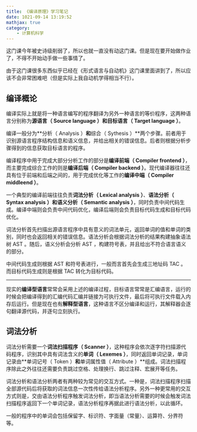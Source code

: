 ```yaml
---
title: 《编译原理》学习笔记
date: 1021-09-14 13:19:52
mathjax: true
category:
    - 计算机科学
---
```


这门课今年被史诗级削弱了，所以也就一直没有动这门课。但是现在要开始做作业了，不得不开始动手做一些事情了。

由于这门课很多东西似乎已经在《形式语言与自动机》这门课里面讲到了，所以应该不会非常困难吧（但是实际上我自动机学得相当不行）。

<!-- more -->

## 编译概论

编译实际上就是将一种语言编写的程序翻译为另外一种语言的等价程序，这两种语言分别称为**源语言（ Source language ）**和**目标语言（ Target language ）**。

编译一般分为**分析（ Analysis ）**和**综合（ Sythesis ）**两个步骤。前者用于识别源语言程序结构信息和语义信息，并给出相关的错误信息。后者则根据分析步骤得到的信息获取目标语言的程序。

编译程序中用于完成大部分分析工作的部分是**编译前端（ Compiler frontend ）**，而主要完成综合工作的则是**编译后端（ Compiler backend ）**。现代编译器往往还具有位于前端和后端之间的，用于完成优化等工作的**编译中端（ Compiler middleend ）**。

一个典型的编译前端往往负责**词法分析（ Lexical analysis ）**、**语法分析（ Syntax analysis ）**和**语义分析（ Semantic analysis ）**，同时负责中间代码生成。编译中端则会负责中间代码优化，编译后端则会负责目标代码生成和目标代码优化。

词法分析首先扫描出源语言程序中具有意义的词法单元，返回单词的值和单词的类别，同时也会返回相关的错误信息。语法分析会根据词法分析的结果构建抽象语法树 AST 。随后，语义分析会分析 AST ，构建符号表，并且给出不符合语言语义的部分。

中间代码生成则根据 AST 和符号表进行，一般而言首先会生成三地址码 TAC 。而目标代码生成则是根据 TAC 转化为目标代码。

---

现实的**编译型语言**常常会采用上述的编译过程，目标语言常常是汇编语言，运行的时候会把编译得到的汇编代码汇编并链接为可执行文件，最后将可执行文件载入内存后运行。但是现在也有**解释型语言**，这种语言不区分编译和运行，其解释器会逐句翻译源代码，并逐句立刻执行。

## 词法分析

词法分析需要一个**词法扫描程序（ Scanner ）**，这种程序会依次逐字符扫描源代码程序，识别其中具有词法含义的**单词（ Lexemes ）**，同时返回单词记录，单词记录由**单词记号（ Token ）**和**单词属性值（ Attribute ）**组成。词法扫描程序除此之外往往还需要负责跳过空格、处理换行、跳过注释、宏展开等任务。

词法分析和语法分析两者有两种较为常见的交互方式。一种是，词法扫描程序扫描全部源代码后将获取的词法信息一次性传给语法分析程序。另外一种更常用的交互方式则是，交由语法分析程序触发词法分析，即当语法分析需要的时候会触发词法扫描程序返回下一个单词记录，语法分析程序再据此进行语法分析，以此循环。

一般的程序中的单词会包括保留字、标识符、字面量（常量）、运算符、分界符等。